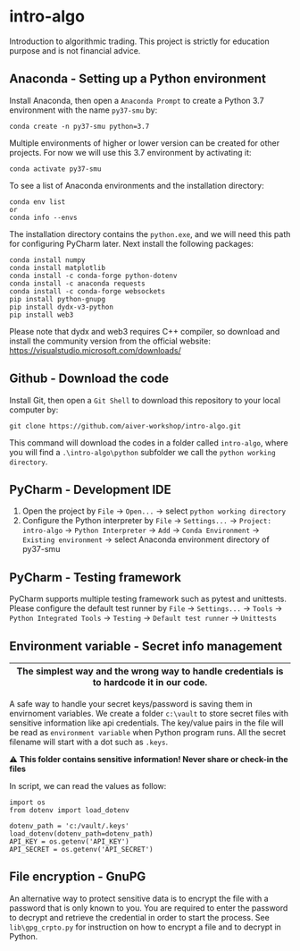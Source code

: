 # intro-algo
Introduction to algorithmic trading. This project is strictly for education purpose and is not financial advice.


## Anaconda - Setting up a Python environment

Install Anaconda, then open a `Anaconda Prompt` to create a Python 3.7 environment with the name `py37-smu` by:
```
conda create -n py37-smu python=3.7
```
Multiple environments of higher or lower version can be created for other projects. For now we will use this 3.7 environment by activating it:

```
conda activate py37-smu
```

To see a list of Anaconda environments and the installation directory:
```
conda env list
or
conda info --envs
```

The installation directory contains the `python.exe`, and we will need this path for configuring PyCharm later.
Next install the following packages:
```
conda install numpy
conda install matplotlib
conda install -c conda-forge python-dotenv
conda install -c anaconda requests
conda install -c conda-forge websockets
pip install python-gnupg
pip install dydx-v3-python
pip install web3
```

Please note that dydx and web3 requires C++ compiler, so download and install the community version from the official website:
https://visualstudio.microsoft.com/downloads/


## Github - Download the code
Install Git, then open a `Git Shell` to download this repository to your local computer by:
```
git clone https://github.com/aiver-workshop/intro-algo.git
```
This command will download the codes in a folder called `intro-algo`, where you will find a `.\intro-algo\python` subfolder we call the `python working directory`.

## PyCharm - Development IDE
1. Open the project by `File` -> `Open...` -> select `python working directory`
2. Configure the Python interpreter by `File` -> `Settings...` -> `Project: intro-algo` -> `Python Interpreter` -> `Add` -> `Conda Environment` -> `Existing environment` -> select Anaconda environment directory of py37-smu

## PyCharm - Testing framework
PyCharm supports multiple testing framework such as pytest and unittests. Please configure the default test runner by `File` -> `Settings...` -> `Tools` -> `Python Integrated Tools` -> `Testing` -> `Default test runner` -> `Unittests`

## Environment variable - Secret info management
| The simplest way and the wrong way to handle credentials is to hardcode it in our code. |
| --- |
 

A safe way to handle your secret keys/password is saving them in envirnoment variables. 
We create a folder `c:\vault` to store secret files with sensitive information like api credentials. The key/value pairs in the file will be read as `environment variable` when Python program runs. All the secret filename will start with a dot such as `.keys`. 

:warning: **This folder contains sensitive information! Never share or check-in the files**

In script, we can read the values as follow:
```
import os
from dotenv import load_dotenv

dotenv_path = 'c:/vault/.keys'
load_dotenv(dotenv_path=dotenv_path)
API_KEY = os.getenv('API_KEY')
API_SECRET = os.getenv('API_SECRET')
```


## File encryption - GnuPG
An alternative way to protect sensitive data is to encrypt the file with a password that is only known to you. You are required to enter the password to decrypt and retrieve the credential in order to start the process. See `lib\gpg_crpto.py` for instruction on how to encrypt a file and to decrypt in Python.

